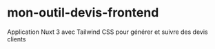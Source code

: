 # mon-outil-devis-frontend
Application Nuxt 3 avec Tailwind CSS pour générer et suivre des devis clients
